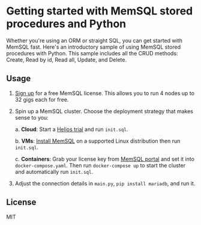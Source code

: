Getting started with MemSQL stored procedures and Python
========================================================

Whether you're using an ORM or straight SQL, you can get started with MemSQL fast. Here's an introductory sample of using MemSQL stored procedures with Python. This sample includes all the CRUD methods: Create, Read by id, Read all, Update, and Delete.

Usage
-----

1. [Sign up](https://msql.co/2E8aBa2) for a free MemSQL license. This allows you to run 4 nodes up to 32 gigs each for free.

2. Spin up a MemSQL cluster. Choose the deployment strategy that makes sense to you:

   a. **Cloud**: Start a [Helios trial](https://msql.co/3iQ0SE8) and run `init.sql`.
   
   b. **VMs**: [Install MemSQL](https://msql.co/3ay2PCb) on a supported Linux distribution then run `init.sql`.
   
   c. **Containers**: Grab your license key from [MemSQL portal](https://msql.co/3fZoxjO) and set it into `docker-compose.yaml`. Then run `docker-compose up` to start the cluster and automatically run `init.sql`.

3. Adjust the connection details in `main.py`, `pip install mariadb`, and run it.


License
-------

MIT
